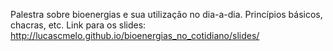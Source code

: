 Palestra sobre bioenergias e sua utilização no dia-a-dia.
Princípios básicos, chacras, etc.
Link para os slides: http://lucascmelo.github.io/bioenergias_no_cotidiano/slides/